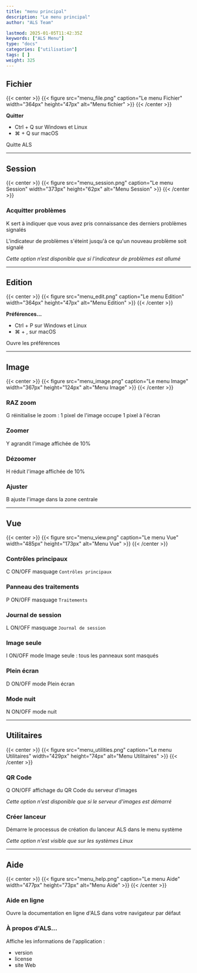 ```yaml
---
title: "menu principal"
description: "Le menu principal"
author: "ALS Team"

lastmod: 2025-01-05T11:42:35Z
keywords: ["ALS Menu"]
type: "docs"
categories: ["utilisation"]
tags: [ ]
weight: 325
---
```


## Fichier

{{< center >}}
{{< figure src="menu_file.png" 
    caption="Le menu Fichier" 
    width="364px" 
    height="47px" 
    alt="Menu fichier" >}}
{{< /center >}}

**Quitter**

  - <span class="als-ks">Ctrl</span> + <span class="als-ks">Q</span> sur Windows et Linux
  - <span class="als-ks">⌘</span> + <span class="als-ks">Q</span> sur macOS

Quitte ALS

---

## Session

{{< center >}}
{{< figure src="menu_session.png" 
    caption="Le menu Session" 
    width="373px" 
    height="62px" 
    alt="Menu Session" >}}
{{< /center >}}

### Acquitter problèmes

  <span class="als-ks">K</span> sert à indiquer que vous avez pris connaissance des derniers problèmes signalés

  L'indicateur de problèmes s'éteint jusqu'à ce qu'un nouveau problème soit signalé

  _Cette option n’est disponible que si l'indicateur de problèmes est allumé_



---

## Edition

{{< center >}}
{{< figure src="menu_edit.png" 
    caption="Le menu Edition" 
    width="364px" 
    height="47px" 
    alt="Menu Edition" >}}
{{< /center >}}

**Préférences...**

  - <span class="als-ks">Ctrl</span> + <span class="als-ks">P</span> sur Windows et Linux
  - <span class="als-ks">⌘</span> + <span class="als-ks">,</span> sur macOS

Ouvre les préférences

---

## Image

{{< center >}}
{{< figure src="menu_image.png" 
    caption="Le menu Image" 
    width="367px" 
    height="124px" 
    alt="Menu Image" >}}
{{< /center >}}

<div class="row">
<div class="col-md-6">

### RAZ zoom

  <span class="als-ks">G</span> réinitialise le zoom : 1 pixel de l'image occupe 1 pixel à l'écran

### Zoomer

  <span class="als-ks">Y</span> agrandit l'image affichée de 10%

</div>
<div class="col-md-6">

### Dézoomer

  <span class="als-ks">H</span> réduit l'image affichée de 10%


### Ajuster

  <span class="als-ks">B</span> ajuste l'image dans la zone centrale

</div>
</div>


---

## Vue

{{< center >}}
{{< figure src="menu_view.png" 
    caption="Le menu Vue" 
    width="485px" 
    height="173px" 
    alt="Menu Vue" >}}
{{< /center >}}

<div class="row">

<div class="col-md-6">

### Contrôles principaux

  <span class="als-ks">C</span> ON/OFF masquage `Contrôles principaux`

### Panneau des traitements

  <span class="als-ks">P</span> ON/OFF masquage `Traitements`

### Journal de session

  <span class="als-ks">L</span> ON/OFF masquage `Journal de session`

</div>

<div class="col-md-6">

### Image seule

  <span class="als-ks">I</span> ON/OFF mode Image seule : tous les panneaux sont masqués

### Plein écran

  <span class="als-ks">D</span> ON/OFF mode Plein écran

### Mode nuit

  <span class="als-ks">N</span> ON/OFF mode nuit

</div>
</div>

---

## Utilitaires

{{< center >}}
{{< figure src="menu_utilities.png" 
    caption="Le menu Utilitaires" 
    width="429px" 
    height="74px" 
    alt="Menu Utilitaires" >}}
{{< /center >}}


### QR Code

  <span class="als-ks">Q</span> ON/OFF affichage du QR Code du serveur d'images

  _Cette option n'est disponible que si le serveur d'images est démarré_

### Créer lanceur

  Démarre le processus de création du lanceur ALS dans le menu système

  _Cette option n'est visible que sur les systèmes Linux_

---

## Aide

{{< center >}}
{{< figure src="menu_help.png" 
    caption="Le menu Aide" 
    width="477px" 
    height="73px" 
    alt="Menu Aide" >}}
{{< /center >}}

### Aide en ligne

  Ouvre la documentation en ligne d'ALS dans votre navigateur par défaut

### À propos d'ALS...

  Affiche les informations de l'application :
  - version
  - license
  - site Web
